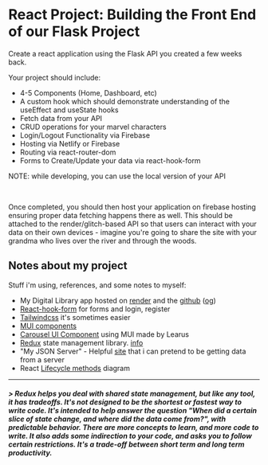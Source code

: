 # React Project: Building the Front End of our Flask Project

Create a react application using the Flask API you created a few weeks back. 
 
Your project should include:

- 4-5 Components (Home, Dashboard, etc)
- A custom hook which should demonstrate understanding of the useEffect and useState hooks
- Fetch data from your API
- CRUD operations for your marvel characters
- Login/Logout Functionality via Firebase
- Hosting via Netlify or Firebase
- Routing via react-router-dom
- Forms to Create/Update your data via react-hook-form

<!-- - [@vitejs/plugin-react-swc](https://github.com/vitejs/vite-plugin-react-swc) uses [SWC](https://swc.rs/) for Fast Refresh -->

NOTE: while developing, you can use the local version of your API

<br />

Once completed, you should then host your application on firebase hosting ensuring proper data fetching happens there as well. This should be attached to the render/glitch-based API so that users can interact with your data on their own devices - imagine you're going to share the site with your grandma who lives over the river and through the woods.

## Notes about my project

Stuff i'm using, references, and some notes to myself: 

- My Digital Library app hosted on [render](https://check-meowt.onrender.com/) and the [github](https://github.com/casmdz/DigitalLibrary_Render) ([og](https://github.com/casmdz/SP_DigitalLibrary))
- [React-hook-form](https://react-hook-form.com/get-started#Quickstart) for forms and login, register 
- [Tailwindcss](https://tailwindcss.com/docs/installation/using-postcss) it's sometimes easier 
- [MUI components ](https://mui.com/material-ui/getting-started/)
- [Carousel UI Component](https://www.npmjs.com/package/react-material-ui-carousel) using MUI made by Learus 
- [Redux](https://redux.js.org/introduction/getting-started) state management library. [info](#redux) 
- "My JSON Server" - Helpful [site](https://my-json-server.typicode.com/casmdz/fakelibrarydata) that i can pretend to be getting data from a server
-  React [Lifecycle methods](https://projects.wojtekmaj.pl/react-lifecycle-methods-diagram/) diagram 




***
<!-- 
```js
   parserOptions: {
    ecmaVersion: 'latest',
    sourceType: 'module',
    project: ['./tsconfig.json', './tsconfig.node.json'],
    tsconfigRootDir: __dirname,
   },
``` -->
<a name="redux" />

##### > Redux helps you deal with shared state management, but like any tool, it has tradeoffs. It's not designed to be the shortest or fastest way to write code. It's intended to help answer the question "When did a certain slice of state change, and where did the data come from?", with predictable behavior. There are more concepts to learn, and more code to write. It also adds some indirection to your code, and asks you to follow certain restrictions. It's a trade-off between short term and long term productivity.